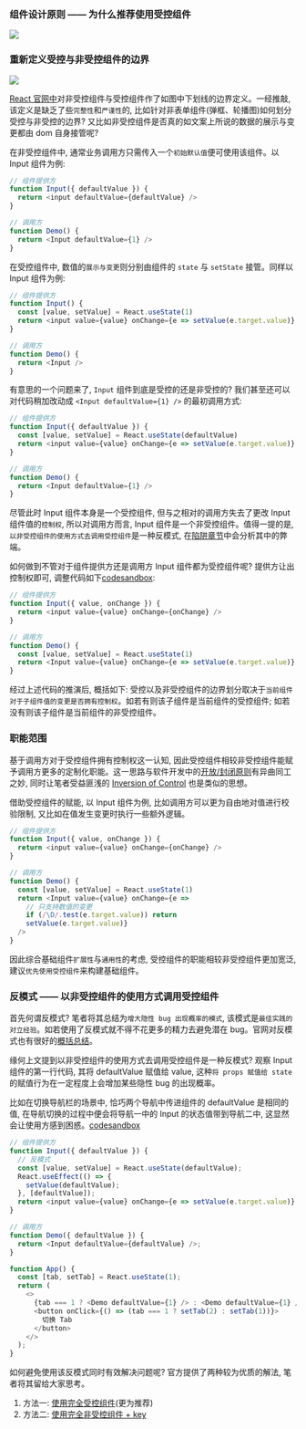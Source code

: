 ### 组件设计原则 —— 为什么推荐使用受控组件

![](http://with.muyunyun.cn/21ec115261725fc7a37543143c1e89ed.jpg-400)

### 重新定义受控与非受控组件的边界

![](http://with.muyunyun.cn/3e1327ce86f89d2763d8fed9c169887d.jpg-400)

[React 官网中](https://reactjs.org/docs/uncontrolled-components.html)对非受控组件与受控组件作了如图中下划线的边界定义。一经推敲, 该定义是缺乏了些`完整性`和`严谨性`的, 比如针对非表单组件(弹框、轮播图)如何划分受控与非受控的边界? 又比如非受控组件是否真的如文案上所说的数据的展示与变更都由 dom 自身接管呢?

在非受控组件中, 通常业务调用方只需传入一个`初始默认值`便可使用该组件。以 Input 组件为例:

```js
// 组件提供方
function Input({ defaultValue }) {
  return <input defaultValue={defaultValue} />
}

// 调用方
function Demo() {
  return <Input defaultValue={1} />
}
```

在受控组件中, 数值的`展示与变更`则分别由组件的 `state` 与 `setState` 接管。同样以 Input 组件为例:

```js
// 组件提供方
function Input() {
  const [value, setValue] = React.useState(1)
  return <input value={value} onChange={e => setValue(e.target.value)} />
}

// 调用方
function Demo() {
  return <Input />
}
```

有意思的一个问题来了, `Input` 组件到底是受控的还是非受控的? 我们甚至还可以对代码稍加改动成 `<Input defaultValue={1} />` 的最初调用方式:

```js
// 组件提供方
function Input({ defaultValue }) {
  const [value, setValue] = React.useState(defaultValue)
  return <input value={value} onChange={e => setValue(e.target.value)} />
}

// 调用方
function Demo() {
  return <Input defaultValue={1} />
}
```

尽管此时 Input 组件本身是一个受控组件, 但与之相对的调用方失去了更改 Input 组件值的`控制权`, 所以对调用方而言, Input 组件是一个非受控组件。值得一提的是, `以非受控组件的使用方式去调用受控组件`是一种反模式, 在[陷阱章节]()中会分析其中的弊端。

如何做到不管对于组件提供方还是调用方 Input 组件都为受控组件呢? 提供方让出控制权即可, 调整代码如下[codesandbox](https://codesandbox.io/s/clever-montalcini-kysbg):

```js
// 组件提供方
function Input({ value, onChange }) {
  return <input value={value} onChange={onChange} />
}

// 调用方
function Demo() {
  const [value, setValue] = React.useState(1)
  return <Input value={value} onChange={e => setValue(e.target.value)} />
}
```

经过上述代码的推演后, 概括如下: 受控以及非受控组件的边界划分取决于`当前组件对于子组件值的变更是否拥有控制权`。如若有则该子组件是当前组件的受控组件; 如若没有则该子组件是当前组件的非受控组件。

### 职能范围

基于调用方对于受控组件拥有控制权这一认知, 因此受控组件相较非受控组件能赋予调用方更多的定制化职能。这一思路与软件开发中的[开放/封闭原则](https://baike.baidu.com/item/%E5%BC%80%E6%94%BE%E5%B0%81%E9%97%AD%E5%8E%9F%E5%88%99)有异曲同工之妙, 同时让笔者受益匪浅的 [Inversion of Control](https://kentcdodds.com/blog/inversion-of-control) 也是类似的思想。

借助受控组件的赋能, 以 Input 组件为例, 比如调用方可以更为自由地对值进行校验限制, 又比如在值发生变更时执行一些额外逻辑。

```js
// 组件提供方
function Input({ value, onChange }) {
  return <input value={value} onChange={onChange} />
}

// 调用方
function Demo() {
  const [value, setValue] = React.useState(1)
  return <Input value={value} onChange={e =>
    // 只支持数值的变更
    if (/\D/.test(e.target.value)) return
    setValue(e.target.value)}
  />
}
```

因此综合基础组件`扩展性`与`通用性`的考虑, 受控组件的职能相较非受控组件更加宽泛, 建议`优先使用受控组件`来构建基础组件。

### 反模式 —— 以非受控组件的使用方式调用受控组件

首先何谓反模式? 笔者将其总结为`增大隐性 bug 出现概率的模式`, 该模式是`最佳实践的对立经验`。如若使用了反模式就不得不花更多的精力去避免潜在 bug。官网对反模式也有很好的[概括总结](https://reactjs.org/blog/2018/06/07/you-probably-dont-need-derived-state.html#common-bugs-when-using-derived-state)。

缘何上文提到以非受控组件的使用方式去调用受控组件是一种反模式? 观察 Input 组件的第一行代码, 其将 defaultValue 赋值给 value, 这种`将 props 赋值给 state` 的赋值行为在一定程度上会增加某些隐性 bug 的出现概率。

比如在切换导航栏的场景中, 恰巧两个导航中传进组件的 defaultValue 是相同的值, 在导航切换的过程中便会将导航一中的 Input 的状态值带到导航二中, 这显然会让使用方感到困惑。[codesandbox](https://codesandbox.io/s/controllerinput-bobkp)

```js
// 组件提供方
function Input({ defaultValue }) {
  // 反模式
  const [value, setValue] = React.useState(defaultValue);
  React.useEffect(() => {
    setValue(defaultValue);
  }, [defaultValue]);
  return <input value={value} onChange={e => setValue(e.target.value)} />;
}

// 调用方
function Demo({ defaultValue }) {
  return <Input defaultValue={defaultValue} />;
}

function App() {
  const [tab, setTab] = React.useState(1);
  return (
    <>
      {tab === 1 ? <Demo defaultValue={1} /> : <Demo defaultValue={1} />}
      <button onClick={() => (tab === 1 ? setTab(2) : setTab(1))}>
        切换 Tab
      </button>
    </>
  );
}
```

如何避免使用该反模式同时有效解决问题呢? 官方提供了两种较为优质的解法, 笔者将其留给大家思考。

1. 方法一: [使用完全受控组件](https://reactjs.org/blog/2018/06/07/you-probably-dont-need-derived-state.html#recommendation-fully-controlled-component)(更为推荐)
2. 方法二: [使用完全非受控组件 + key](https://reactjs.org/blog/2018/06/07/you-probably-dont-need-derived-state.html#recommendation-fully-uncontrolled-component-with-a-key)
